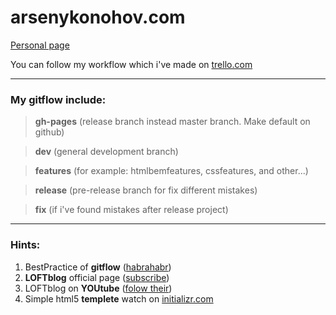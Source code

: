 arsenykonohov.com
===

[Personal page](http://arsenykonohov.github.io/arsenykonohov/)

You can follow my workflow which i've made on [trello.com](https://trello.com/b/lmn8D4kl)

*****

### My gitflow include: ###

> **gh-pages** (release branch instead master branch. Make default on github)

> **dev** (general development branch)

> **features** (for example: htmlbemfeatures, cssfeatures, and other...)

> **release** (pre-release branch for fix different mistakes)

> **fix** (if i've found mistakes after release project)

*****

### Hints: ###

1. BestPractice of **gitflow** ([habrahabr](http://habrahabr.ru/post/106912/))
2. **LOFTblog** official page ([subscribe](http://loftblog.ru/))
2. LOFTblog on **YOUtube** ([folow their](https://www.youtube.com/user/loftblog))
3. Simple html5 **templete** watch on [initializr.com](http://www.initializr.com/)
